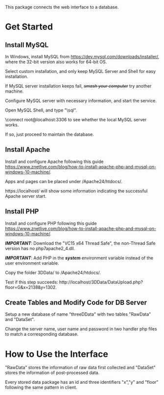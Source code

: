 This package connects the web interface to a database.


# Get Started

## Install MySQL

In Windows, install MySQL from https://dev.mysql.com/downloads/installer/, where the 32-bit version also works for 64-bit OS.

Select custom installation, and only keep MySQL Server and Shell for easy installation.

If MySQL server installation keeps fail, *~~smash your computer~~* try another machine.

Configure MySQL server with necessary information, and start the service.

Open MySQL Shell, and type "\sql".

\connect root@localhost:3306 to see whether the local MySQL server works.

If so, just proceed to maintain the database.

## Install Apache

Install and configure Apache following this guide https://www.znetlive.com/blog/how-to-install-apache-php-and-mysql-on-windows-10-machine/.

Apps and pages can be placed under /Apache24/htdocs/.

https://localhost/ will show some information indicating the successful Apache server start.

## Install PHP

Install and configure PHP following this guide https://www.znetlive.com/blog/how-to-install-apache-php-and-mysql-on-windows-10-machine/.

**_IMPORTANT_**: Download the "VC15 x64 Thread Safe", the non-Thread Safe version has no php7apache2_4.dll.

**_IMPORTANT_**: Add PHP in the **_system_** environment variable instead of the user environment variable.

Copy the folder 3DData/ to /Apache24/htdocs/.

Test if this step succeeds: http://localhost/3DData/DataUpload.php?floor=G&x=2138&y=1302.

## Create Tables and Modify Code for DB Server

Setup a new database of name "threeDData" with two tables "RawData" and "DataSet".

Change the server name, user name and password in two handler php files to match a corresponding database.


# How to Use the Interface

"RawData" stores the information of raw data first collected and "DataSet" stores the information of post-processed data.

Every stored data package has an id and three identifiers "x","y" and "floor" following the same pattern in client.
